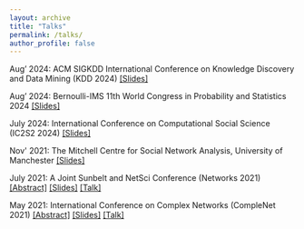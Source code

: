 ```yaml
---
layout: archive
title: "Talks"
permalink: /talks/
author_profile: false
---
```



Aug’ 2024: ACM SIGKDD International Conference on Knowledge Discovery and Data Mining (KDD 2024) [[Slides]](https://drive.google.com/file/d/1cgoHLXMvDoeya0FLA2SwJMIYZ6a-Haa3/view)


Aug’ 2024: Bernoulli-IMS 11th World Congress in Probability and Statistics 2024 [[Slides]](https://drive.google.com/file/d/1yhj-RaP4OiDm5MFBcAkrCsW_BsrrU7ni/view)


July 2024: International Conference on Computational Social Science (IC2S2 2024) [[Slides]](https://drive.google.com/file/d/1q1wNcYSlFQzPuvH_q0Yd8mAJhk695UH7/view)



Nov' 2021: The Mitchell Centre for Social Network Analysis, University of Manchester [[Slides]](https://o365coloradoedu-my.sharepoint.com/personal/updu6059_colorado_edu/_layouts/15/onedrive.aspx?id=%2Fpersonal%2Fupdu6059%5Fcolorado%5Fedu%2FDocuments%2FG%2FPhD%5FApplicationDocuments%2FUniversityOfManchester%5F24Nov2021%5FSlides%2Epdf&parent=%2Fpersonal%2Fupdu6059%5Fcolorado%5Fedu%2FDocuments%2FG%2FPhD%5FApplicationDocuments&ga=1)



July 2021: A Joint Sunbelt and NetSci Conference (Networks 2021) [[Abstract]](https://o365coloradoedu-my.sharepoint.com/personal/updu6059_colorado_edu/_layouts/15/onedrive.aspx?id=%2Fpersonal%2Fupdu6059%5Fcolorado%5Fedu%2FDocuments%2FG%2FPhD%5FApplicationDocuments%2FNetworks2021%5FAbstract%2Epdf&parent=%2Fpersonal%2Fupdu6059%5Fcolorado%5Fedu%2FDocuments%2FG%2FPhD%5FApplicationDocuments&ga=1) [[Slides]](https://o365coloradoedu-my.sharepoint.com/personal/updu6059_colorado_edu/_layouts/15/onedrive.aspx?id=%2Fpersonal%2Fupdu6059%5Fcolorado%5Fedu%2FDocuments%2FG%2FPhD%5FApplicationDocuments%2FNetworks2021%5FSlides%2Epdf&parent=%2Fpersonal%2Fupdu6059%5Fcolorado%5Fedu%2FDocuments%2FG%2FPhD%5FApplicationDocuments&ga=1) [[Talk]](https://o365coloradoedu-my.sharepoint.com/personal/updu6059_colorado_edu/_layouts/15/stream.aspx?id=%2Fpersonal%2Fupdu6059%5Fcolorado%5Fedu%2FDocuments%2FG%2FPhD%5FApplicationDocuments%2FNetworksTalk%5FJuly6th2021%2Emp4&ga=1&referrer=StreamWebApp%2EWeb&referrerScenario=AddressBarCopied%2Eview%2E780d116f%2D1728%2D4ab1%2Db402%2D5226c5b90e7a)



May 2021: International Conference on Complex Networks (CompleNet 2021) [[Abstract]](https://o365coloradoedu-my.sharepoint.com/personal/updu6059_colorado_edu/_layouts/15/onedrive.aspx?id=%2Fpersonal%2Fupdu6059%5Fcolorado%5Fedu%2FDocuments%2FG%2FPhD%5FApplicationDocuments%2FCompleNet2021%5FAbstract%2Epdf&parent=%2Fpersonal%2Fupdu6059%5Fcolorado%5Fedu%2FDocuments%2FG%2FPhD%5FApplicationDocuments&ga=1) [[Slides]](https://o365coloradoedu-my.sharepoint.com/personal/updu6059_colorado_edu/_layouts/15/onedrive.aspx?id=%2Fpersonal%2Fupdu6059%5Fcolorado%5Fedu%2FDocuments%2FG%2FPhD%5FApplicationDocuments%2FCompleNet2021%5FSlides%2Epdf&parent=%2Fpersonal%2Fupdu6059%5Fcolorado%5Fedu%2FDocuments%2FG%2FPhD%5FApplicationDocuments&ga=1) [[Talk]](https://o365coloradoedu-my.sharepoint.com/personal/updu6059_colorado_edu/_layouts/15/stream.aspx?id=%2Fpersonal%2Fupdu6059%5Fcolorado%5Fedu%2FDocuments%2FG%2FPhD%5FApplicationDocuments%2FCompleNet2021%5FMay24th2021%2Emp4&ga=1&referrer=StreamWebApp%2EWeb&referrerScenario=AddressBarCopied%2Eview%2E7cc8b675%2Df15b%2D42a3%2Da07b%2D85aed865b7ab)
